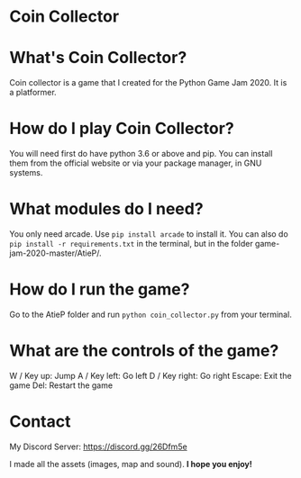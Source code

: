 # Coin Collector

# What's Coin Collector?
Coin collector is a game that I created for the Python Game Jam 2020. It is a platformer.

# How do I play Coin Collector?
You will need first do have python 3.6 or above and pip. You can install them from the official website or via your package manager, in GNU systems.

# What modules do I need?
You only need arcade. Use `pip install arcade` to install it.
You can also do `pip install -r requirements.txt` in the terminal, but in the folder
game-jam-2020-master/AtieP/.

# How do I run the game?
Go to the AtieP folder and run `python coin_collector.py` from your terminal.

# What are the controls of the game?
W / Key up: Jump
A / Key left: Go left
D / Key right: Go right
Escape: Exit the game
Del: Restart the game

# Contact
My Discord Server: https://discord.gg/26Dfm5e

I made all the assets (images, map and sound).
**I hope you enjoy!**
